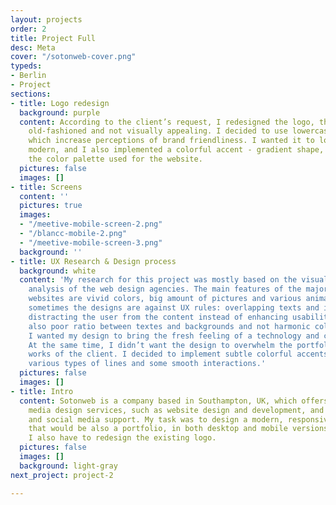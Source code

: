 ```yaml
---
layout: projects
order: 2
title: Project Full
desc: Meta
cover: "/sotonweb-cover.png"
typeds:
- Berlin
- Project
sections:
- title: Logo redesign
  background: purple
  content: According to the client’s request, I redesigned the logo, that looked very
    old-fashioned and not visually appealing. I decided to use lowercase wordmarks,
    which increase perceptions of brand friendliness. I wanted it to look clean and
    modern, and I also implemented a colorful accent - gradient shape, aligned with
    the color palette used for the website.
  pictures: false
  images: []
- title: Screens
  content: ''
  pictures: true
  images:
  - "/meetive-mobile-screen-2.png"
  - "/blancc-mobile-2.png"
  - "/meetive-mobile-screen-3.png"
  background: ''
- title: UX Research & Design process
  background: white
  content: 'My research for this project was mostly based on the visual competitors’
    analysis of the web design agencies. The main features of the majority of the
    websites are vivid colors, big amount of pictures and various animations, but
    sometimes the designs are against UX rules: overlapping texts and images, interactions
    distracting the user from the content instead of enhancing usability, I noticed
    also poor ratio between textes and backgrounds and not harmonic color combinations.
    I wanted my design to bring the fresh feeling of a technology and creative ideas.
    At the same time, I didn’t want the design to overwhelm the portfolio and the
    works of the client. I decided to implement subtle colorful accents, shapes and
    various types of lines and some smooth interactions.'
  pictures: false
  images: []
- title: Intro
  content: Sotonweb is a company based in Southampton, UK, which offers professional
    media design services, such as website design and development, and e-commerce
    and social media support. My task was to design a modern, responsive website,
    that would be also a portfolio, in both desktop and mobile versions. In addition,
    I also have to redesign the existing logo.
  pictures: false
  images: []
  background: light-gray
next_project: project-2

---
```

